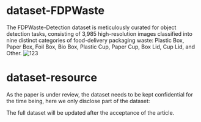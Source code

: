 # dataset-FDPWaste
The FDPWaste-Detection dataset is meticulously curated for object detection tasks, consisting of 3,985 high-resolution images classified into nine distinct categories of food-delivery packaging waste: Plastic Box, Paper Box, Foil Box, Bio Box, Plastic Cup, Paper Cup, Box Lid, Cup Lid, and Other.
![123](https://github.com/user-attachments/assets/2ef215b2-f1d9-418b-a190-dea4dc85d5e5)

# dataset-resource
As the paper is under review, the dataset needs to be kept confidential for the time being, here we only disclose part of the dataset:

The full dataset will be updated after the acceptance of the article.
